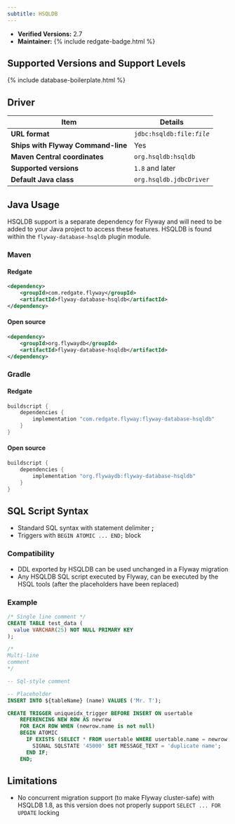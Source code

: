 ```yaml
---
subtitle: HSQLDB
---
```


- **Verified Versions:** 2.7
- **Maintainer:** {% include redgate-badge.html %}

## Supported Versions and Support Levels

{% include database-boilerplate.html %}

## Driver

| Item                               | Details                                   |
|------------------------------------|-------------------------------------------|
| **URL format**                     | <code>jdbc:hsqldb:file:<i>file</i></code> |
| **Ships with Flyway Command-line** | Yes                                       |
| **Maven Central coordinates**      | `org.hsqldb:hsqldb`                       |
| **Supported versions**             | `1.8` and later                           |
| **Default Java class**             | `org.hsqldb.jdbcDriver`                   |


## Java Usage
HSQLDB support is a separate dependency for Flyway and will need to be added to your Java project to access these features.
HSQLDB is found within the `flyway-database-hsqldb` plugin module.
### Maven
#### Redgate
```xml
<dependency>
    <groupId>com.redgate.flyway</groupId>
    <artifactId>flyway-database-hsqldb</artifactId>
</dependency>
```
#### Open source
```xml
<dependency>
    <groupId>org.flywaydb</groupId>
    <artifactId>flyway-database-hsqldb</artifactId>
</dependency>
```

### Gradle
#### Redgate
```groovy
buildscript {
    dependencies {
        implementation "com.redgate.flyway:flyway-database-hsqldb"
    }
}
```
#### Open source
```groovy
buildscript {
    dependencies {
        implementation "org.flywaydb:flyway-database-hsqldb"
    }
}
```

## SQL Script Syntax

- Standard SQL syntax with statement delimiter **;**
- Triggers with `BEGIN ATOMIC ... END;` block

### Compatibility
    
- DDL exported by HSQLDB can be used unchanged in a Flyway migration
- Any HSQLDB SQL script executed by Flyway, can be executed by the HSQL tools (after the placeholders have been replaced)

### Example

```sql
/* Single line comment */
CREATE TABLE test_data (
  value VARCHAR(25) NOT NULL PRIMARY KEY
);

/*
Multi-line
comment
*/

-- Sql-style comment

-- Placeholder
INSERT INTO ${tableName} (name) VALUES ('Mr. T');

CREATE TRIGGER uniqueidx_trigger BEFORE INSERT ON usertable
	REFERENCING NEW ROW AS newrow
    FOR EACH ROW WHEN (newrow.name is not null)
	BEGIN ATOMIC
      IF EXISTS (SELECT * FROM usertable WHERE usertable.name = newrow.name) THEN
        SIGNAL SQLSTATE '45000' SET MESSAGE_TEXT = 'duplicate name';
      END IF;
    END;
```

## Limitations

- No concurrent migration support (to make Flyway cluster-safe) with HSQLDB 1.8, as this version does not properly support `SELECT ... FOR UPDATE` locking
